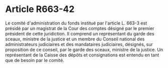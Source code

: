 # Article R663-42

Le comité d'administration du fonds institué par l'article L. 663-3 est présidé par un magistrat de la Cour des comptes désigné par le premier président de cette juridiction. Il comprend un représentant du garde des sceaux, ministre de la justice et un membre du Conseil national des administrateurs judiciaires et des mandataires judiciaires, désignés, sur proposition de ce conseil, par le garde des sceaux, ministre de la justice. Un représentant de la Caisse des dépôts et consignations est entendu en tant que de besoin par le comité.
